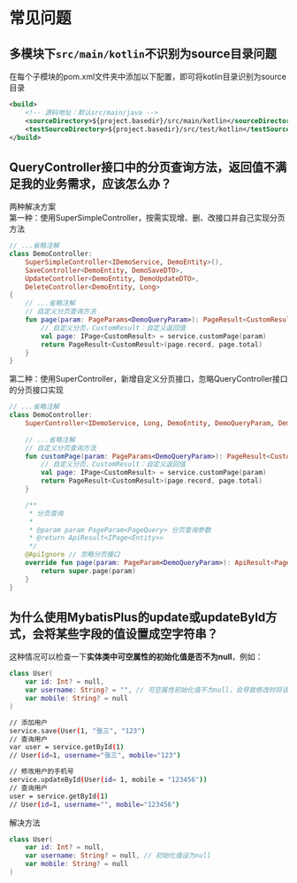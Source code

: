 # 常见问题

## 多模块下`src/main/kotlin`不识别为source目录问题
在每个子模块的pom.xml文件夹中添加以下配置，即可将kotlin目录识别为source目录
```xml
<build>
    <!-- 源码地址：默认src/main/java -->
    <sourceDirectory>${project.basedir}/src/main/kotlin</sourceDirectory>
    <testSourceDirectory>${project.basedir}/src/test/kotlin</testSourceDirectory>
</build>
```


## QueryController接口中的分页查询方法，返回值不满足我的业务需求，应该怎么办？
两种解决方案  
第一种：使用SuperSimpleController，按需实现增、删、改接口并自己实现分页方法
```kotlin
// ...省略注解
class DemoController: 
    SuperSimpleController<IDemoService, DemoEntity>(),
    SaveController<DemoEntity, DemoSaveDTO>,
    UpdateController<DemoEntity, DemoUpdateDTO>,
    DeleteController<DemoEntity, Long> 
{
    // ...省略注解
    // 自定义分页查询方法
    fun page(param: PageParams<DemoQueryParam>): PageResult<CustomResult> {
        // 自定义分页，CustomResult：自定义返回值
        val page: IPage<CustomResult> = service.customPage(param)
        return PageResult<CustomResult>(page.record, page.total)
    }
} 
```
第二种：使用SuperController，新增自定义分页接口，忽略QueryController接口的分页接口实现
```kotlin
// ...省略注解
class DemoController:
    SuperController<IDemoService, Long, DemoEntity, DemoQueryParam, DemoSaveDTO, DemoUpdateDTO>() {
    
    // ...省略注解
    // 自定义分页查询方法
    fun customPage(param: PageParams<DemoQueryParam>): PageResult<CustomResult> {
        // 自定义分页，CustomResult：自定义返回值
        val page: IPage<CustomResult> = service.customPage(param)
        return PageResult<CustomResult>(page.record, page.total)
    }

    /**
     * 分页查询
     *
     * @param param PageParam<PageQuery> 分页查询参数
     * @return ApiResult<IPage<Entity>>
     */
    @ApiIgnore // 忽略分页接口
    override fun page(param: PageParam<DemoQueryParam>): ApiResult<PageResult<DemoEntity>> {
        return super.page(param)
    }
} 
```

## 为什么使用MybatisPlus的update或updateById方式，会将某些字段的值设置成空字符串？
这种情况可以检查一下**实体类中可空属性的初始化值是否不为null**，例如：
```kotlin
class User(
    var id: Int? = null,
    var username: String? = "", // 可空属性初始化值不为null，会导致修改时将该字段的值设置成空
    var mobile: String? = null
)
```
```bash
// 添加用户
service.save(User(1, "张三", "123")
// 查询用户
var user = service.getById(1)
// User(id=1, username="张三", mobile="123")

// 修改用户的手机号
service.updateById(User(id= 1, mobile = "123456"))
// 查询用户
user = service.getById(1)
// User(id=1, username="", mobile="123456")
```
解决方法
```kotlin
class User(
    var id: Int? = null,
    var username: String? = null, // 初始化值设为null
    var mobile: String? = null
)
```
